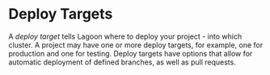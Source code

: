 # Deploy Targets

A _deploy target_ tells Lagoon where to deploy your project - into which cluster. A project may have one or more deploy targets, for example, one for production and one for testing. Deploy targets have options that allow for automatic deployment of defined branches, as well as pull requests.
